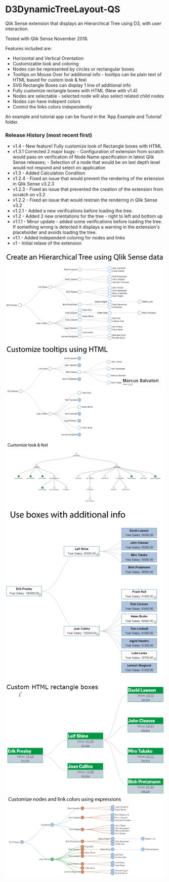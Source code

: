 # D3DynamicTreeLayout-QS
Qlik Sense extension that displays an Hierarchical Tree using D3, with user interaction.

Tested with Qlik Sense November 2018.

Features included are:
  * Horizontal and Vertical Orentation
  * Customizable look and coloring
  * Nodes can be represented by circles or rectangular boxes
  * Tooltips on Mouse Over for additional info - tooltips can be plain text of HTML based for custom look & feel
  * SVG Rectangle Boxes can display 1 line of additional info
  * Fully customize rectangle boxes with HTML (New with v1.4)
  * Nodes are selectable - selected node will also select related child nodes
  * Nodes can have indepent colors
  * Control the links colors independently

An example and tutorial app can be found in the 'App Example and Tutorial' folder.

### Release History (most recent first)
 * v1.4 - New feature! Fully customize look of Rectangle boxes with HTML
 * v1.3.1 Corrected 2 major bugs:
 		- Configuration of extension from scratch would pass on verification of Node Name specification in latest Qlik Sense releases;
 		- Selection of a node that would be on last depth level would not respond and select on application
 * v1.3 - Added Calculation Condition
 * v1.2.4 - Fixed an issue that would prevent the rendering of the extension in Qlik Sense v3.2.3
 * v1.2.3 - Fixed an issue that prevented the creation of the extension from scratch on v3.2
 * v1.2.2 - Fixed an issue that would restrain the rendering in Qlik Sense v3.2
 * v1.2.1 - Added a new verifications before loading the tree.
 * v1.2 - Added 2 new orientations for the tree - right to left and bottom up
 * v1.1.1 - Minor update - added some verifications before loading the tree. If something wrong is detected it
   displays a warning in the extension's placeholder and avoids loading the tree.
 * v1.1 - Added independent coloring for nodes and links
 * v1 - Initial relase of the extension


![alt text](./Screenshots%20Example/Screenshot-1.PNG?raw=true) 
![alt text](./Screenshots%20Example/Screenshot-3.png?raw=true) 
![alt text](./Screenshots%20Example/Screenshot-4.png?raw=true) 
![alt text](./Screenshots%20Example/Screenshot-5.png?raw=true) 
![alt text](./Screenshots%20Example/Screenshot-8.PNG?raw=true) 
![alt text](./Screenshots%20Example/Screenshot-7.PNG?raw=true)